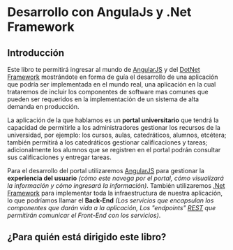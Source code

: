 # Desarrollo con AngulaJs y .Net Framework

## Introducción

Este libro te permitirá ingresar al mundo de [AngularJS][angular] y del [DotNet Framework][dotnet] mostrándote en forma de guía el desarrollo de una aplicación que podría ser implementada en el mundo real, una aplicación en la cual trataremos de incluir los componentes de software mas comunes que pueden ser requeridos en la implementación de un sistema de alta demanda en producción. 

La aplicación de la que hablamos es un **portal universitario** que tendrá la capacidad de permitirle a los administradores gestionar los recursos de la universidad, por ejemplo: los cursos, aulas, catedráticos, alumnos, etcétera; también permitirá a los catedráticos gestionar calificaciones y tareas; adicionalmente los alumnos que se registren en el portal podrán consultar sus calificaciones y entregar tareas.

Para el desarrollo del portal utilizaremos [AngularJS][angular] para gestionar la **experiencia del usuario** *(cómo este navega por el portal, cómo visualizará la información y cómo ingresará la información)*. También utilizaremos [.Net Framework][dotnet] para implementar toda la infraestructura de nuestra aplicación, lo que podríamos llamar el **Back-End** *(Los servicios que encapsulan los componentes que darán vida a la aplicación, Los "endpoints" [REST][rest] que permitirán comunicar el Front-End con los servicios)*.

[angular]: https://angularjs.org/
[dotnet]:  http://www.microsoft.com/net
[rest]:    http://en.wikipedia.org/wiki/Representational_state_transfer

## ¿Para quién está dirigido este libro?
